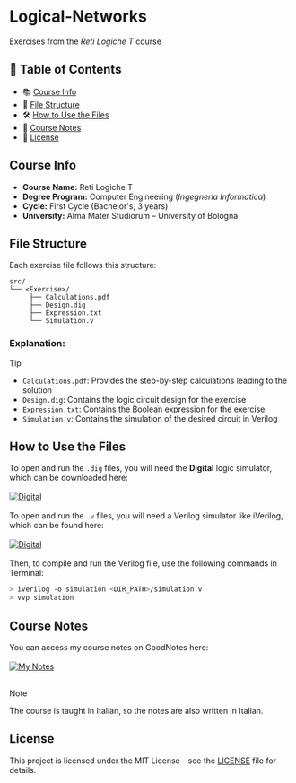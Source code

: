 # Logical-Networks
Exercises from the *Reti Logiche T* course

## 📌 Table of Contents
- 📚 [Course Info](#course-info)
- 📁 [File Structure](#file-structure)
- 🛠️ [How to Use the Files](#how-to-use-the-files)
- 📝 [Course Notes](#course-notes)
- 📄 [License](#license)

## Course Info
- **Course Name:** Reti Logiche T  
- **Degree Program:** Computer Engineering (*Ingegneria Informatica*)  
- **Cycle:** First Cycle (Bachelor's, 3 years)  
- **University:** Alma Mater Studiorum – University of Bologna 

## File Structure
Each exercise file follows this structure: 

```
src/
└── <Exercise>/
     ├── Calculations.pdf  
     ├── Design.dig  
     ├── Expression.txt  
     └── Simulation.v
```

### **Explanation:**
> [!TIP]
> - `Calculations.pdf`: Provides the step-by-step calculations leading to the solution
> - `Design.dig`: Contains the logic circuit design for the exercise  
> - `Expression.txt`: Contains the Boolean expression for the exercise  
> - `Simulation.v`: Contains the simulation of the desired circuit in Verilog

## How to Use the Files
To open and run the `.dig` files, you will need the **Digital** logic simulator, which can be downloaded here:  
</br>
[![Digital](https://img.shields.io/badge/Digital-hneemann-lightgreen?style=flat)](https://github.com/hneemann/Digital)  
</br>
To open and run the `.v` files, you will need a Verilog simulator like iVerilog, which can be found here:  
</br>
[![Digital](https://img.shields.io/badge/Icarus%20Verilog-steveicarus-red?style=flat)](https://github.com/hneemann/Digital)  
</br>
Then, to compile and run the Verilog file, use the following commands in Terminal:
```bash
> iverilog -o simulation <DIR_PATH>/simulation.v
> vvp simulation
```

## Course Notes
You can access my course notes on GoodNotes here:    
</br>
[![My Notes](https://img.shields.io/badge/GoodNotes-Italian-blue?style=flat)](https://goodnotes.com)
</br>
</br>
> [!NOTE]
> The course is taught in Italian, so the notes are also written in Italian.  
## License

This project is licensed under the MIT License - see the [LICENSE](LICENSE) file for details.

